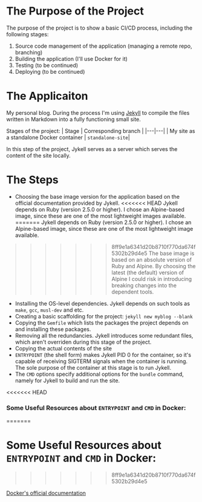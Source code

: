 # The Purpose of the Project

The purpose of the project is to show a basic CI/CD process, including the following stages:

1. Source code management of the application (managing a remote repo, branching)
1. Building the application (I'll use Docker for it)
1. Testing (to be continued)
1. Deploying (to be continued)

# The Applicaiton

My personal blog.
During the process I'm using [Jekyll](https://jekyllrb.com/) to compile the files written in Markdown into a fully functioning small site.

Stages of the project:
| Stage | Corresponding branch |
|---|---|
| My site as a standalone Docker container | `standalone-site`| 

In this step of the project, Jykell serves as a server which serves the content of the site locally.

# The Steps

- Choosing the base image version for the application based on the official documentation provided by Jykell.
<<<<<<< HEAD
Jykell depends on Ruby (version 2.5.0 or higher). I chose an Alpine-based image, since these are one of the most lightweight images available.
=======
Jykell depends on Ruby (version 2.5.0 or higher). I chose an Alpine-based image, since these are one of the most lightweight image available.
>>>>>>> 8ff9e1a6341d20b8710f770da674f5302b29d4e5
The base image is based on an absolute version of Ruby and Alpine. By choosing the latest (the default) version of Alpine I could risk in introducing breaking changes into the dependent tools.
- Installing the OS-level dependencies. Jykell depends on such tools as `make`, `gcc`, `musl-dev` and etc.
- Creating a basic scaffolding for the project: `jekyll new myblog --blank`
- Copying the `Gemfile` which lists the packages the project depends on and installing these packages.
- Removing all the redundancies. Jykell introduces some redundant files, which aren't overriden during this stage of the project.
- Copying the actual contents of the site
- `ENTRYPOINT` (the shell form) makes Jykell PID 0 for the container, so it's capable of receiving SIGTERM signals when the container is running. The sole purpose of the container at this stage is to run Jykell.
- The `CMD` options specify additional options for the `bundle` command, namely for Jykell to build and run the site.

<<<<<<< HEAD
### Some Useful Resources about `ENTRYPOINT` and `CMD` in Docker:
=======
# Some Useful Resources about `ENTRYPOINT` and `CMD` in Docker:
>>>>>>> 8ff9e1a6341d20b8710f770da674f5302b29d4e5

[Docker's official documentation](https://docs.docker.com/engine/reference/builder/#entrypoint)